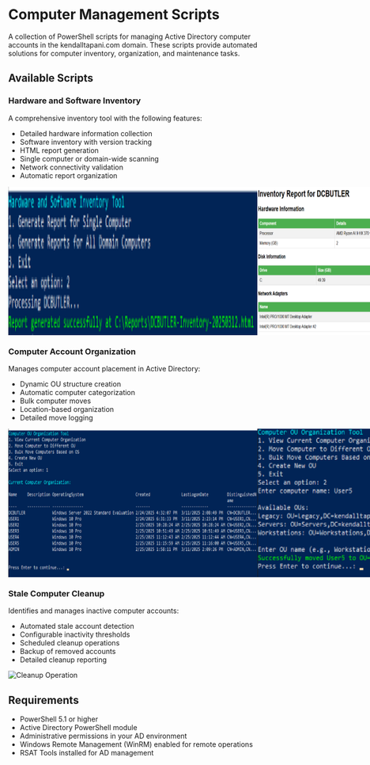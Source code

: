 # Computer Management Scripts

A collection of PowerShell scripts for managing Active Directory computer accounts in the kendalltapani.com domain. These scripts provide automated solutions for computer inventory, organization, and maintenance tasks.

## Available Scripts

### Hardware and Software Inventory
A comprehensive inventory tool with the following features:
- Detailed hardware information collection
- Software inventory with version tracking
- HTML report generation
- Single computer or domain-wide scanning
- Network connectivity validation
- Automatic report organization

<div style="display: flex; align-items: flex-start;">
<img src="Hardware-Software-Inventory-Report/image1.png" height="300" width="auto" alt="Inventory Tool Menu"/>
<img src="Hardware-Software-Inventory-Report/image2.png" height="300" width="auto" alt="Generated Report"/>
</div>

### Computer Account Organization
Manages computer account placement in Active Directory:
- Dynamic OU structure creation
- Automatic computer categorization
- Bulk computer moves
- Location-based organization
- Detailed move logging

<div style="display: flex; align-items: flex-start;">
<img src="Computer-OU-Organization/image1.png" height="300" width="auto" alt="Organization Tool"/>
<img src="Computer-OU-Organization/image2.png" height="300" width="auto" alt="OU Structure"/>
<img src="Computer-OU-Organization/image3.png" height="300" width="auto" alt="Move Operation"/>
</div>

### Stale Computer Cleanup
Identifies and manages inactive computer accounts:
- Automated stale account detection
- Configurable inactivity thresholds
- Scheduled cleanup operations
- Backup of removed accounts
- Detailed cleanup reporting

<img src="Stale-Computer-Cleanup/image.png" height="300" width="auto" alt="Cleanup Operation"/>

## Requirements
- PowerShell 5.1 or higher
- Active Directory PowerShell module
- Administrative permissions in your AD environment
- Windows Remote Management (WinRM) enabled for remote operations
- RSAT Tools installed for AD management 